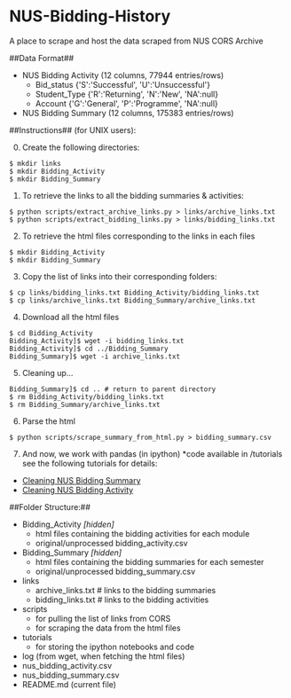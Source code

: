 NUS-Bidding-History
===================
A place to scrape and host the data scraped from NUS CORS Archive


##Data Format##
* NUS Bidding Activity (12 columns, 77944 entries/rows)
  - Bid_status {'S':'Successful', 'U':'Unsuccessful'}
  - Student_Type {'R':'Returning', 'N':'New', 'NA':null}
  - Account {'G':'General', 'P':'Programme', 'NA':null}
* NUS Bidding Summary (12 columns, 175383 entries/rows)


##Instructions## (for UNIX users):

0) Create the following directories:
```
$ mkdir links
$ mkdir Bidding_Activity
$ mkdir Bidding_Summary
```

1) To retrieve the links to all the bidding summaries & activities:
```
$ python scripts/extract_archive_links.py > links/archive_links.txt
$ python scripts/extract_bidding_links.py > links/bidding_links.txt
```

2) To retrieve the html files corresponding to the links in each files
```
$ mkdir Bidding_Activity
$ mkdir Bidding_Summary
```

3) Copy the list of links into their corresponding folders:
```
$ cp links/bidding_links.txt Bidding_Activity/bidding_links.txt
$ cp links/archive_links.txt Bidding_Summary/archive_links.txt
```

4) Download all the html files
```
$ cd Bidding_Activity
Bidding_Activity]$ wget -i bidding_links.txt
Bidding_Activity]$ cd ../Bidding_Summary
Bidding_Summary]$ wget -i archive_links.txt
```

5) Cleaning up...
```
Bidding_Summary]$ cd .. # return to parent directory
$ rm Bidding_Activity/bidding_links.txt
$ rm Bidding_Summary/archive_links.txt
```

6) Parse the html
```$ python scripts/scrape_bids_from_html.py > bidding_activity.csv
$ python scripts/scrape_summary_from_html.py > bidding_summary.csv
```

7) And now, we work with pandas (in ipython) *code available in /tutorials
see the following tutorials for details:
* [Cleaning NUS Bidding Summary](http://nbviewer.ipython.org/5611329)
* [Cleaning NUS Bidding Activity](http://nbviewer.ipython.org/5611582)


##Folder Structure:##
* Bidding_Activity *[hidden]*
  - html files containing the bidding activities for each module
  - original/unprocessed bidding_activity.csv
* Bidding_Summary *[hidden]*
  - html files containing the bidding summaries for each semester
  - original/unprocessed bidding_summary.csv
* links
  - archive_links.txt # links to the bidding summaries
  - bidding_links.txt # links to the bidding activities
* scripts
  - for pulling the list of links from CORS
  - for scraping the data from the html files
* tutorials
  - for storing the ipython notebooks and code
* log (from wget, when fetching the html files)
* nus_bidding_activity.csv
* nus_bidding_summary.csv
* README.md (current file)
